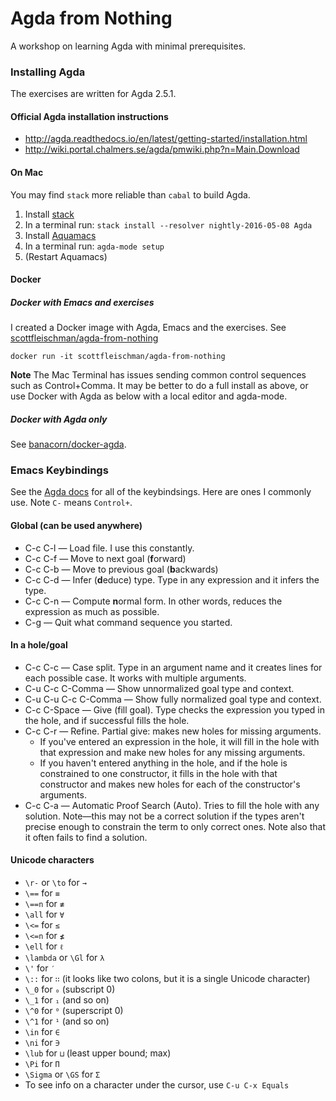 # Agda from Nothing

A workshop on learning Agda with minimal prerequisites.

### Installing Agda
The exercises are written for Agda 2.5.1.

#### Official Agda installation instructions
* http://agda.readthedocs.io/en/latest/getting-started/installation.html
* http://wiki.portal.chalmers.se/agda/pmwiki.php?n=Main.Download

#### On Mac
You may find `stack` more reliable than `cabal` to build Agda.

1. Install [stack](http://docs.haskellstack.org/en/stable/install_and_upgrade/#mac-os-x)
2. In a terminal run: `stack install --resolver nightly-2016-05-08 Agda`
3. Install [Aquamacs](http://aquamacs.org/)
4. In a terminal run: `agda-mode setup`
5. (Restart Aquamacs)

#### Docker

##### Docker with Emacs and exercises
I created a Docker image with Agda, Emacs and the exercises. See [scottfleischman/agda-from-nothing](https://hub.docker.com/r/scottfleischman/agda-from-nothing/)

`docker run -it scottfleischman/agda-from-nothing`

**Note** The Mac Terminal has issues sending common control sequences such as Control+Comma. It may be better to do a full install as above, or use Docker with Agda as below with a local editor and agda-mode.

##### Docker with Agda only
See [banacorn/docker-agda](https://github.com/banacorn/docker-agda).

### Emacs Keybindings
See the [Agda docs](http://agda.readthedocs.io/en/latest/tools/emacs-mode.html) for all of the keybindsings. Here are ones I commonly use. Note `C-` means `Control+`.

#### Global (can be used anywhere)
* C-c C-l — Load file. I use this constantly.
* C-c C-f	— Move to next goal (**f**orward)
* C-c C-b — Move to previous goal (**b**ackwards)
* C-c C-d — Infer (**d**educe) type. Type in any expression and it infers the type.
* C-c C-n — Compute **n**ormal form. In other words, reduces the expression as much as possible.
* C-g — Quit what command sequence you started.

#### In a hole/goal
* C-c C-c — Case split. Type in an argument name and it creates lines for each possible case. It works with multiple arguments.
* C-u C-c C-Comma — Show unnormalized goal type and context.
* C-u C-u C-c C-Comma — Show fully normalized goal type and context.
* C-c C-Space — Give (fill goal). Type checks the expression you typed in the hole, and if successful fills the hole.
* C-c C-r — Refine. Partial give: makes new holes for missing arguments.
  * If you've entered an expression in the hole, it will fill in the hole with that expression and make new holes for any missing arguments.
  * If you haven't entered anything in the hole, and if the hole is constrained to one constructor, it fills in the hole with that constructor and makes new holes for each of the constructor's arguments.
* C-c C-a — Automatic Proof Search (Auto). Tries to fill the hole with any solution. Note—this may not be a correct solution if the types aren't precise enough to constrain the term to only correct ones. Note also that it often fails to find a solution.

#### Unicode characters
* `\r-` or `\to` for `→`
* `\==` for `≡`
* `\==n` for `≢`
* `\all` for `∀`
* `\<=` for `≤`
* `\<=n` for `≰`
* `\ell` for `ℓ`
* `\lambda` or `\Gl` for `λ`
* `\'` for `′`
* `\::` for `∷` (it looks like two colons, but it is a single Unicode character)
* `\_0` for `₀` (subscript 0)
* `\_1` for `₁` (and so on)
* `\^0` for `⁰` (superscript 0)
* `\^1` for `¹` (and so on)
* `\in` for `∈`
* `\ni` for `∋`
* `\lub` for `⊔` (least upper bound; max)
* `\Pi` for `Π`
* `\Sigma` or `\GS` for `Σ`
* To see info on a character under the cursor, use `C-u C-x Equals`
